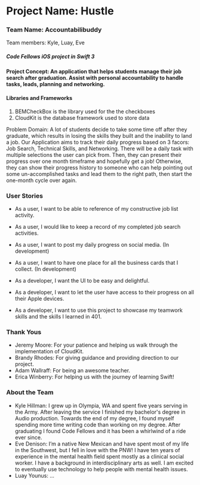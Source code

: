 # Project Name: Hustle
### Team Name: Accountabilibuddy
Team members: Kyle, Luay, Eve

##### Code Fellows iOS project in Swift 3

#### Project Concept: An application that helps students manage their job search after graduation. Assist with personal accountability to handle tasks, leads, planning and networking.

#### Libraries and Frameworks
1) BEMCheckBox is the library used for the the checkboxes
2) CloudKit is the database framework used to store data

Problem Domain: A lot of students decide to take some time off after they graduate, which results in losing the skills they built and the inability to land a job. Our Application aims to track their daily progress based on 3 facors: Job Search, Technical Skills, and Networking. There will be a daily task with multiple selections the user can pick from. Then, they can present their progress over one month timeframe and hopefully get a job! Otherwise, they can show their progress history to someone who can help pointing out some un-accomplished tasks and lead them to the right path, then start the one-month cycle over again.


### User Stories
- As a user, I want to be able to reference of my constructive job list activity.
- As a user, I would like to keep a record of my completed job search activities.
- As a user, I want to post my daily progress on social media. (In development)
- As a user, I want to have one place for all the business cards that I collect. (In development)

- As a developer, I want the UI to be easy and delightful.
- As a developer, I want to let the user have access to their progress on all their Apple devices.
- As a developer, I want to use this project to showcase my teamwork skills and the skills I learned in 401.


### Thank Yous
- Jeremy Moore: For your patience and helping us walk through the implementation of CloudKit. 
- Brandy Rhodes: For giving guidance and providing direction to our project.
- Adam Wallraff: For being an awesome teacher.
- Erica Winberry: For helping us with the journey of learning Swift!

### About the Team
- Kyle Hillman: I grew up in Olympia, WA and spent five years serving in the Army.  After leaving the service I finished my bachelor's degree in Audio production.  Towards the end of my degree, I found myself spending more time writing code than working on my degree.  After graduating I found Code Fellows and it has been a whirlwind of a ride ever since.
- Eve Denison:  I’m a native New Mexican and have spent most of my life in the Southwest, but I fell in love with the PNW! I have ten years of experience in the mental health field spent mostly as a clinical social worker. I have a background in interdisciplinary arts as well. I am excited to eventually use technology to help people with mental health issues.
- Luay Younus: ...
